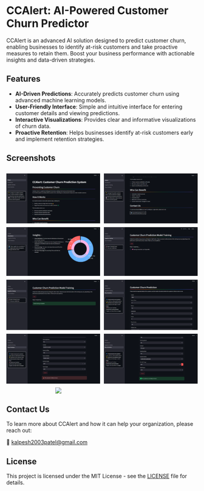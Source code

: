 # CCAlert: AI-Powered Customer Churn Predictor

CCAlert is an advanced AI solution designed to predict customer churn, enabling businesses to identify at-risk customers and take proactive measures to retain them. Boost your business performance with actionable insights and data-driven strategies.

## Features

- **AI-Driven Predictions**: Accurately predicts customer churn using advanced machine learning models.
- **User-Friendly Interface**: Simple and intuitive interface for entering customer details and viewing predictions.
- **Interactive Visualizations**: Provides clear and informative visualizations of churn data.
- **Proactive Retention**: Helps businesses identify at-risk customers early and implement retention strategies.

## Screenshots

<div style="display:flex; flex-wrap:wrap; gap:2%; justify-content:center;">
<img style="width:49%; margin-top:10px;" src="./assets/1.png">
<img style="width:49%; margin-top:10px;" src="./assets/2.png">
<img style="width:49%; margin-top:10px;" src="./assets/3.png">
<img style="width:49%; margin-top:10px;" src="./assets/4.png">
<img style="width:49%; margin-top:10px;" src="./assets/5.png">
<img style="width:49%; margin-top:10px;" src="./assets/6.png">
<img style="width:49%; margin-top:10px;" src="./assets/7.png">
<img style="width:49%; margin-top:10px;" src="./assets/8.png">
<img style="width:49%; margin-top:10px;" src="./assets/9.png">

</div>

## Contact Us

To learn more about CCAlert and how it can help your organization, please reach out:

📧 kalpesh2003patel@gmail.com

## License

This project is licensed under the MIT License - see the [LICENSE](LICENSE) file for details.
